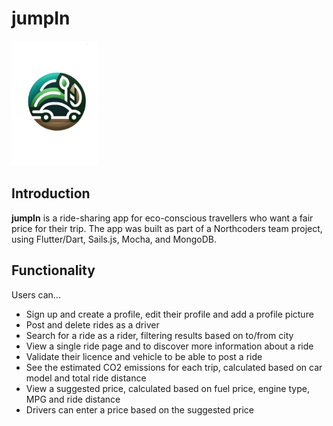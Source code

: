 # jumpIn
<img src="https://github.com/KatieB5/jumpIn/blob/main/fe/web/icons/logo.png" width="140px" height="200px">

## Introduction
**jumpIn** is a ride-sharing app for eco-conscious travellers who want a fair price for their trip. The app was built as part of a Northcoders team project, using Flutter/Dart, Sails.js, Mocha, and MongoDB.

## Functionality
Users can...
- Sign up and create a profile, edit their profile and add a profile picture
- Post and delete rides as a driver
- Search for a ride as a rider, filtering results based on to/from city
- View a single ride page and to discover more information about a ride
- Validate their licence and vehicle to be able to post a ride
- See the estimated CO2 emissions for each trip, calculated based on car model and total ride distance
- View a suggested price, calculated based on fuel price, engine type, MPG and ride distance
- Drivers can enter a price based on the suggested price
 


